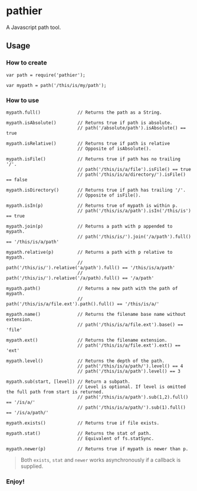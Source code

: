 # pathier

A Javascript path tool.

## Usage

### How to create

    var path = require('pathier');
    
    var mypath = path('/this/is/my/path');
    
### How to use

    mypath.full()              // Returns the path as a String.
    
    mypath.isAbsolute()        // Returns true if path is absolute.
                               // path('/absolute/path').isAbsolute() == true
    
    mypath.isRelative()        // Returns true if path is relative
                               // Opposite of isAbsolute().
    
    mypath.isFile()            // Returns true if path has no trailing '/'.
                               // path('/this/is/a/file').isFile() == true
                               // path('/this/is/a/directory/').isFile() == false
    
    mypath.isDirectory()       // Returns true if path has trailing '/'.
                               // Opposite of isFile().
    
    mypath.isIn(p)             // Returns true of mypath is within p.
                               // path('/this/is/a/path').isIn('/this/is') == true
    
    mypath.join(p)             // Returns a path with p appended to mypath.
                               // path('/this/is/').join('/a/path').full() == '/this/is/a/path'
    
    mypath.relative(p)         // Returns a path with p relative to mypath.
                               // path('/this/is/').relative('a/path').full() == '/this/is/a/path'
                               // path('/this/is/').relative('/a/path).full() == '/a/path'
    
    mypath.path()              // Returns a new path with the path of mypath.
                               // path('/this/is/a/file.ext').path().full() == '/this/is/a/'
    
    mypath.name()              // Returns the filename base name without extension.
                               // path('/this/is/a/file.ext').base() == 'file'
    
    mypath.ext()               // Returns the filename extension.
                               // path('/this/is/a/file.ext').ext() == 'ext'
    
    mypath.level()             // Returns the depth of the path.
                               // path('/this/is/a/path/').level() == 4
                               // path('/this/is/a/path').level() == 3
    
    mypath.sub(start, [level]) // Return a subpath.
                               // Level is optional. If level is omitted the full path from start is returned.
                               // path('/this/is/a/path').sub(1,2).full() == '/is/a/'
                               // path('/this/is/a/path/').sub(1).full() == '/is/a/path/'
    
    mypath.exists()            // Returns true if file exists.
    
    mypath.stat()              // Returns the stat of path.
                               // Equivalent of fs.statSync.
    
    mypath.newer(p)            // Returns true if mypath is newer than p.
    
> Both `exists`, `stat` and `newer` works asynchronously if a callback is supplied.

### Enjoy!
